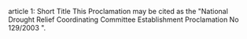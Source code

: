 article 1: Short Title
This Proclamation may be cited as the &quot;National Drought Relief Coordinating Committee Establishment Proclamation No 129&#x2F;2003 &quot;.
<ul>
</ul>